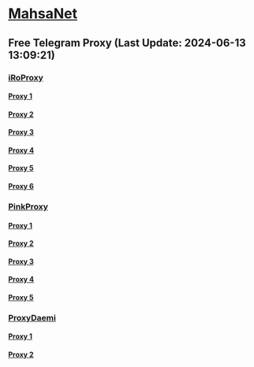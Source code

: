 
# [MahsaNet](https://t.me/mahsa_net)
## Free Telegram Proxy (Last Update: 2024-06-13 13:09:21)
### [iRoProxy](https://t.me/iRoProxy)
#### [Proxy 1](tg://proxy?server=103.69.224.109&port=6666&secret=7HQighJPBNEnVRNB6tdkVw)
#### [Proxy 2](tg://proxy?server=103.69.224.133&port=666&secret=7HQighJPBNEnVRNB6tdkVw)
#### [Proxy 3](tg://proxy?server=103.69.224.133&port=666&secret=7HQighJPBNEnVRNB6tdkVw)
#### [Proxy 4](tg://proxy?server=103.69.224.149&port=66&secret=7HQighJPBNEnVRNB6tdkVw)
#### [Proxy 5](tg://proxy?server=103.69.224.109&port=6666&secret=7HQighJPBNEnVRNB6tdkVw)
#### [Proxy 6](tg://proxy?server=103.69.224.133&port=666&secret=7HQighJPBNEnVRNB6tdkVw)
### [PinkProxy](https://t.me/PinkProxy)
#### [Proxy 1](tg://proxy?server=94.177.51.36&port=777&secret=7HQighJPBNMYVRNB6tdkVw)
#### [Proxy 2](tg://proxy?server=108.165.67.7&port=7643&secret=7HQighJPBNMYVRNB6tdkVw)
#### [Proxy 3](tg://proxy?server=108.165.67.7&port=7643&secret=7HQighJPBNMYVRNB6tdkVw)
#### [Proxy 4](tg://proxy?server=94.177.51.37&port=777&secret=7HQighJPBNMYVRNB6tdkVw)
#### [Proxy 5](tg://proxy?server=108.165.67.7&port=7643&secret=7HQighJPBNMYVRNB6tdkVw)
### [ProxyDaemi](https://t.me/ProxyDaemi)
#### [Proxy 1](tg://proxy?server=cloudflare.nokia.net.co.uk.do_yo.want_to.clash_with.this.www.microsoft.com.there_is_no.place_like.localhost.www.bing.com.count_with_me.cyou.net.digikala.com.msn.com.bsi.ir.enamad.ir.now_sud.again_to_fight.everyone.i_am.the_internet.cisco-firewall.autos.&port=1234&secret=3QAAAAAAAAAAAAAAAAAAAAA%3D)
#### [Proxy 2](tg://proxy?server=89.110.78.155&port=57096&secret=7DKLu5kjk1oRXkI4PCZS3w%3D%3D)

    